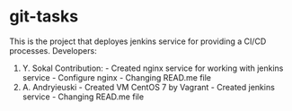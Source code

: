 # git-tasks
This is the project that deployes jenkins service for providing a CI/CD processes.
Developers:
1. Y. Sokal
    Contribution:
        - Created nginx service for working with jenkins service
        - Configure nginx 
        - Changing READ.me file
2. A. Andryieuski
        - Created VM CentOS 7 by Vagrant
        - Created jenkins service
        - Changing READ.me file
 
